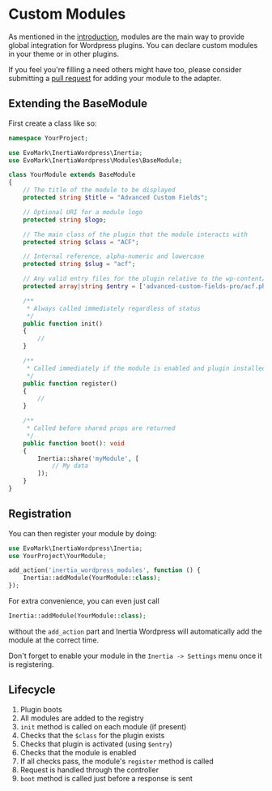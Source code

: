 # Custom Modules

As mentioned in the [introduction](/modules/introduction), modules are the main way to provide global integration for Wordpress plugins. You can declare custom modules in your theme or in other plugins.

If you feel you're filling a need others might have too, please consider submitting a [pull request](https://github.com/evo-mark/inertia-wordpress/pulls) for adding your module to the adapter.

## Extending the BaseModule

First create a class like so:

```php
namespace YourProject;

use EvoMark\InertiaWordpress\Inertia;
use EvoMark\InertiaWordpress\Modules\BaseModule;

class YourModule extends BaseModule
{
    // The title of the module to be displayed
    protected string $title = "Advanced Custom Fields";

    // Optional URI for a module logo
    protected string $logo;

    // The main class of the plugin that the module interacts with
    protected string $class = "ACF";

    // Internal reference, alpha-numeric and lowercase
    protected string $slug = "acf";

    // Any valid entry files for the plugin relative to the wp-content/plugins directory.
    protected array|string $entry = ['advanced-custom-fields-pro/acf.php', 'acf-pro/acf.php'];

    /**
     * Always called immediately regardless of status
     */
    public function init()
    {
        //
    }

    /**
     * Called immediately if the module is enabled and plugin installed/activated
     */
    public function register()
    {
        //
    }

    /**
     * Called before shared props are returned
     */
    public function boot(): void
    {
        Inertia::share('myModule', [
            // My data
        ]);
    }
}
```

## Registration

You can then register your module by doing:

```php
use EvoMark\InertiaWordpress\Inertia;
use YourProject\YourModule;

add_action('inertia_wordpress_modules', function () {
    Inertia::addModule(YourModule::class);
});
```

For extra convenience, you can even just call

```php
Inertia::addModule(YourModule::class);
```

without the `add_action` part and Inertia Wordpress will automatically add the module at the correct time.

Don't forget to enable your module in the `Inertia -> Settings` menu once it is registering.

## Lifecycle

1. Plugin boots
2. All modules are added to the registry
3. `init` method is called on each module (if present)
4. Checks that the `$class` for the plugin exists
5. Checks that plugin is activated (using `$entry`)
6. Checks that the module is enabled
7. If all checks pass, the module's `register` method is called
8. Request is handled through the controller
9. `boot` method is called just before a response is sent
